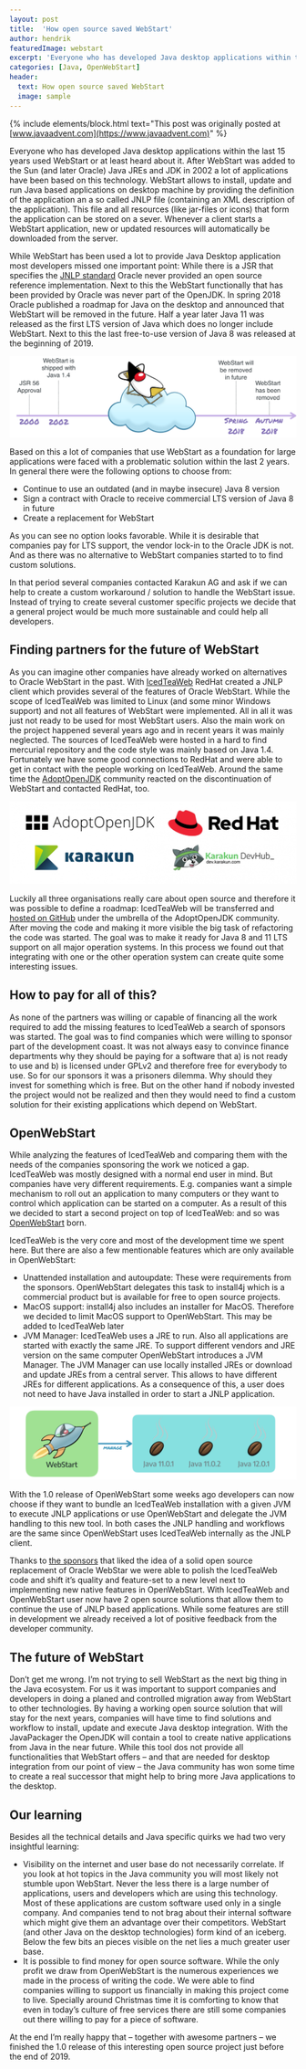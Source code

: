 ```yaml
---
layout: post
title:  'How open source saved WebStart'
author: hendrik
featuredImage: webstart
excerpt: 'Everyone who has developed Java desktop applications within the last 15 years used WebStart or at least heard about it. This post gives an overview how the technology evolves as an open source project after Oracle announced its removal from the Oracle JDK.'
categories: [Java, OpenWebStart]
header:
  text: How open source saved WebStart
  image: sample
---
```

{% include elements/block.html text="This post was originally posted at [www.javaadvent.com](https://www.javaadvent.com)" %}

Everyone who has developed Java desktop applications within the last 15 years used WebStart or at least heard about it. After WebStart was added to the Sun (and later Oracle) Java JREs and JDK in 2002 a lot of applications have been based on this technology. WebStart allows to install, update and run Java based applications on desktop machine by providing the definition of the application an a so called JNLP file (containing an XML description of the application). This file and all resources (like jar-files or icons) that form the application can be stored on a sever. Whenever a client starts a WebStart application, new or updated resources will automatically be downloaded from the server.

While WebStart has been used a lot to provide Java Desktop application most developers missed one important point: While there is a JSR that specifies the [JNLP standard](https://jcp.org/en/jsr/detail?id=56) Oracle never provided an open source reference implementation. Next to this the WebStart functionally that has been provided by Oracle was never part of the OpenJDK. In spring 2018 Oracle published a roadmap for Java on the desktop and announced that WebStart will be removed in the future. Half a year later Java 11 was released as the first LTS version of Java which does no longer include WebStart. Next to this the last free-to-use version of Java 8 was released at the beginning of 2019.

![webstart timeline](/assets/posts/2019-12-10-webstart-advent/ws-timeline.png)

Based on this a lot of companies that use WebStart as a foundation for large applications were faced with a problematic solution within the last 2 years. In general there were the following options to choose from:

* Continue to use an outdated (and in maybe insecure) Java 8 version
* Sign a contract with Oracle to receive commercial LTS version of Java 8 in future
* Create a replacement for WebStart

As you can see no option looks favorable. While it is desirable that companies pay for LTS support, the vendor lock-in to the Oracle JDK is not. And as there was no alternative to WebStart companies started to to find custom solutions.

In that period several companies contacted Karakun AG and ask if we can help to create a custom workaround / solution to handle the WebStart issue. Instead of trying to create several customer specific projects we decide that a general project would be much more sustainable and could help all developers.

## Finding partners for the future of WebStart

As you can imagine other companies have already worked on alternatives to Oracle WebStart in the past. With [IcedTeaWeb](https://icedtea.classpath.org/wiki/IcedTea-Web) RedHat created a JNLP client which provides several of the features of Oracle WebStart. While the scope of IcedTeaWeb was limited to Linux (and some minor Windows support) and not all features of WebStart were implemented. All in all it was just not ready to be used for most WebStart users. Also the main work on the project happened several years ago and in recent years it was mainly neglected. The sources of IcedTeaWeb were hosted in a hard to find mercurial repository and the code style was mainly based on Java 1.4. Fortunately we have some good connections to RedHat and were able to get in contact with the people working on IcedTeaWeb. Around the same time the [AdoptOpenJDK](https://adoptopenjdk.net/) community reacted on the discontinuation of WebStart and contacted RedHat, too.

![companies](/assets/posts/2019-12-10-webstart-advent/companies.png)

Luckily all three organisations really care about open source and therefore it was possible to define a roadmap: IcedTeaWeb will be transferred and [hosted on GitHub](https://github.com/AdoptOpenJDK/IcedTea-Web) under the umbrella of the AdoptOpenJDK community. After moving the code and making it more visible the big task of refactoring the code was started.  The goal was to make it ready for Java 8 and 11 LTS support on all major operation systems. In this process we found out that integrating with one or the other operation system can create quite some interesting issues.

## How to pay for all of this?

As none of the partners was willing or capable of financing all the work required to add the missing features to IcedTeaWeb a search of sponsors was started. The goal was to find companies which were willing to sponsor part of the development coast. It was not always easy to convince finance departments why they should be paying for a software that a) is not ready to use and b) is licensed under GPLv2 and therefore free for everybody to use. So for our sponsors it was a prisoners dilemma. Why should they invest for something which is free. But on the other hand if nobody invested the project would not be realized and then they would need to find a custom solution for their existing applications which depend on WebStart.

## OpenWebStart

While analyzing the features of IcedTeaWeb and comparing them with the needs of the companies sponsoring the work we noticed a gap. IcedTeaWeb was mostly designed with a normal end user in mind. But companies have very different requirements. E.g. companies want a simple mechanism to roll out an application to many computers or they want to control which application can be started on a computer. As a result of this we decided to start a second project on top of IcedTeaWeb: and so was [OpenWebStart](https://openwebstart.com/) born.

IcedTeaWeb is the very core and most of the development time we spent here. But there are also a few mentionable features which are only available in OpenWebStart:

* Unattended installation and autoupdate: These were requirements from the sponsors. OpenWebStart delegates this task to install4j which is a commercial product but is available for free to open source projects.
* MacOS support: install4j also includes an installer for MacOS. Therefore we decided to limit MacOS support to OpenWebStart. This may be added to IcedTeaWeb later
* JVM Manager: IcedTeaWeb uses a JRE to run. Also all applications are started with exactly the same JRE. To support different vendors and JRE version on the same computer OpenWebStart introduces a JVM Manager. The JVM Manager can use locally installed JREs or download and update JREs from a central server. This allows to have different JREs for different applications. As a consequence of this, a user does not need to have Java installed in order to start a JNLP application.

![JVM manager](/assets/posts/2019-12-10-webstart-advent/manage-java-version.png)

With the 1.0 release of OpenWebStart some weeks ago developers can now choose if they want to bundle an IcedTeaWeb installation with a given JVM to execute JNLP applications or use OpenWebStart and delegate the JVM handling to this new tool. In both cases the JNLP handling and workflows are the same since OpenWebStart uses IcedTeaWeb internally as the JNLP client.

Thanks to [the sponsors](https://openwebstart.com/sponsors/) that liked the idea of a solid open source replacement of Oracle WebStar we were able to polish the IcedTeaWeb code and shift it’s quality and feature-set to a new level next to implementing new native features in OpenWebStart. With IcedTeaWeb and OpenWebStart user now have 2 open source solutions that allow them to continue the use of JNLP based applications. While some features are still in development we already received a lot of positive feedback from the developer community.

## The future of WebStart

Don’t get me wrong. I’m not trying to sell WebStart as the next big thing in the Java ecosystem. For us it was important to support companies and developers in doing a planed and controlled migration away from WebStart to other technologies. By having a working open source solution that will stay for the next years, companies will have time to find solutions and workflow to install, update and execute Java desktop integration. With the JavaPackager the OpenJDK will contain a tool to create native applications from Java in the near future. While this tool dos not provide all functionalities that WebStart offers – and that are needed for desktop integration from our point of view – the Java community has won some time to create a real successor that might help to bring more Java applications to the desktop.

## Our learning

Besides all the technical details and Java specific quirks we had two very insightful learning:

* Visibility on the internet and user base do not necessarily correlate. If you look at hot topics in the Java community you will most likely not stumble upon WebStart. Never the less there is a large number of applications, users and developers which are using this technology. Most of these applications are custom software used only in a single company. And companies tend to not brag about their internal software which might give them an advantage over their competitors. WebStart (and other Java on the desktop technologies) form kind of an iceberg. Below the few bits an pieces visible on the net lies a much greater user base.
* It is possible to find money for open source software. While the only profit we draw from OpenWebStart is the numerous experiences we made in the process of writing the code. We were able to find companies willing to support us financially in making this project come to live. Specially around Christmas time it is comforting to know that even in today’s culture of free services there are still some companies out there willing to pay for a piece of software.

At the end I’m really happy that – together with awesome partners – we finished the 1.0 release of this interesting open source project just before the end of 2019.
